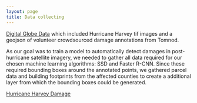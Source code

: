```yaml
---
layout: page
title: Data collecting
---
```

[Digital Globe Data](https://www.digitalglobe.com/opendata/hurricane-harvey/post-event) which included Hurricane Harvey tif images and a geojson of volunteer crowdsourced damage annotations from Tomnod.

As our goal was to train a model to automatically detect damages in post-hurricane satellite imagery, we needed to gather all data required for our chosen machine learning algorithms: SSD and Faster R-CNN.  Since these required bounding boxes around the annotated points, we gathered parcel data and building footprints from the affected counties to create a additional layer from which the bounding boxes could be generated.

[Hurricane Harvey Damage](https://github.com/DDS-Lab/disaster-damage-detection/master/Webp.net-gifmaker.gif)
